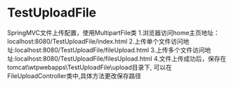 # TestUploadFile
SpringMVC文件上传配置，使用MultipartFile类
1.浏览器访问home主页地址：localhost:8080/TestUploadFile/index.html
2.上传单个文件访问地址:localhost:8080/TestUploadFile/fileUpload.html
3.上传多个文件访问地址:localhost:8080/TestUploadFile/filesUpload.html
4.文件上传成功后，保存在tomcat\wtpwebapps\TestUploadFile\upload目录下,
可以在FileUploadController类中,具体方法更改保存路径
